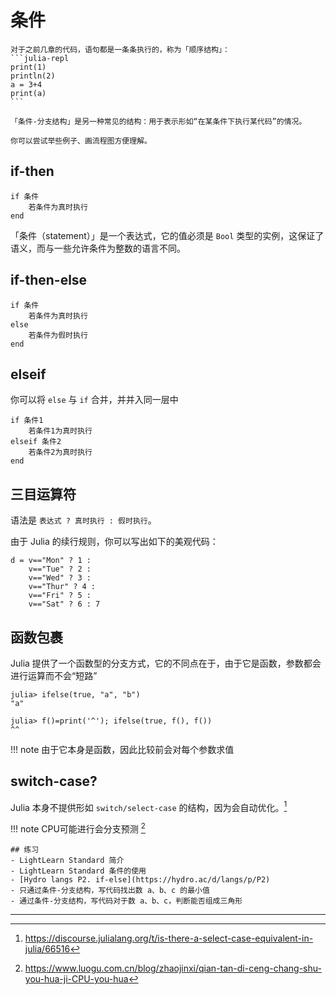 # 条件
``````is-newbie
对于之前几章的代码，语句都是一条条执行的，称为「顺序结构」：
```julia-repl
print(1)
println(2)
a = 3+4
print(a)
```

「条件-分支结构」是另一种常见的结构：用于表示形如“在某条件下执行某代码”的情况。

你可以尝试举些例子、画流程图方便理解。
``````

## if-then
```julia-repl
if 条件
	若条件为真时执行
end
```
「条件（statement）」是一个表达式，它的值必须是 `Bool` 类型的实例，这保证了语义，而与一些允许条件为整数的语言不同。

## if-then-else
```julia-repl
if 条件
    若条件为真时执行
else
    若条件为假时执行
end
```

## elseif
你可以将 `else` 与 `if` 合并，并并入同一层中
```julia-repl
if 条件1
    若条件1为真时执行
elseif 条件2
    若条件2为真时执行
end
```

## 三目运算符
语法是 `表达式 ? 真时执行 : 假时执行`。

由于 Julia 的续行规则，你可以写出如下的美观代码：
```julia-repl
d = v=="Mon" ? 1 :
    v=="Tue" ? 2 :
    v=="Wed" ? 3 :
    v=="Thur" ? 4 :
    v=="Fri" ? 5 :
    v=="Sat" ? 6 : 7
```

## 函数包裹
Julia 提供了一个函数型的分支方式，它的不同点在于，由于它是函数，参数都会进行运算而不会“短路”
```julia-repl
julia> ifelse(true, "a", "b")
"a"

julia> f()=print('^'); ifelse(true, f(), f())
^^
```

!!! note
    由于它本身是函数，因此比较前会对每个参数求值

## switch-case?
Julia 本身不提供形如 `switch/select-case` 的结构，因为会自动优化。[^1]

!!! note
    CPU可能进行会分支预测 [^2]

```is-newbie
## 练习
- LightLearn Standard 简介
- LightLearn Standard 条件的使用
- [Hydro langs P2. if-else](https://hydro.ac/d/langs/p/P2)
- 只通过条件-分支结构，写代码找出数 a、b、c 的最小值
- 通过条件-分支结构，写代码对于数 a、b、c，判断能否组成三角形
```

---

[^1]: https://discourse.julialang.org/t/is-there-a-select-case-equivalent-in-julia/66516
[^2]: https://www.luogu.com.cn/blog/zhaojinxi/qian-tan-di-ceng-chang-shu-you-hua-ji-CPU-you-hua
